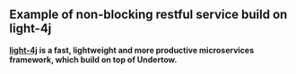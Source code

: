 ## Example of non-blocking restful service build on light-4j

**[light-4j](https://github.com/networknt/light-4j) is a fast, lightweight and more productive microservices framework, which build on top of Undertow.**